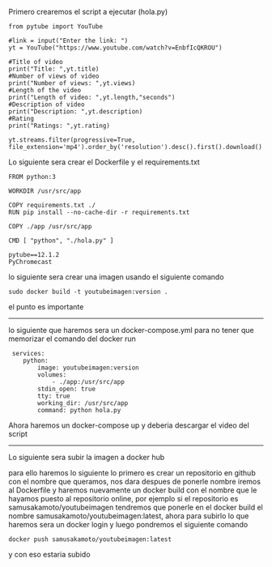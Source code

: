 Primero crearemos el script a ejecutar (hola.py) 

~~~
from pytube import YouTube

#link = input("Enter the link: ")
yt = YouTube("https://www.youtube.com/watch?v=EnbfIcQKROU")

#Title of video
print("Title: ",yt.title)
#Number of views of video
print("Number of views: ",yt.views)
#Length of the video
print("Length of video: ",yt.length,"seconds")
#Description of video
print("Description: ",yt.description)
#Rating
print("Ratings: ",yt.rating)

yt.streams.filter(progressive=True, file_extension='mp4').order_by('resolution').desc().first().download()
~~~


Lo siguiente sera crear el Dockerfile y el requirements.txt

~~~
FROM python:3

WORKDIR /usr/src/app

COPY requirements.txt ./
RUN pip install --no-cache-dir -r requirements.txt

COPY ./app /usr/src/app

CMD [ "python", "./hola.py" ]
~~~

~~~
pytube==12.1.2
PyChromecast
~~~
lo siguiente sera crear una imagen usando el siguiente comando
~~~
sudo docker build -t youtubeimagen:version . 
~~~
el punto es importante

---
lo siguiente que haremos sera un docker-compose.yml para no tener que memorizar el comando del docker run 
~~~
 services:
    python:
        image: youtubeimagen:version
        volumes:
            - ./app:/usr/src/app
        stdin_open: true
        tty: true
        working_dir: /usr/src/app
        command: python hola.py

~~~

Ahora haremos un docker-compose up y deberia descargar el video del script

---
Lo siguiente sera subir la imagen a docker hub

para ello haremos lo siguiente
lo primero es crear un repositorio en github con el nombre que queramos, nos dara despues de ponerle nombre iremos al Dockerfile y haremos nuevamente un docker build con el nombre que le hayamos puesto al repositorio online, por ejemplo si el repositorio es samusakamoto/youtubeimagen tendremos que ponerle en el docker build el nombre samusakamoto/youtubeimagen:latest, ahora para subirlo lo que haremos sera un docker login y luego pondremos el siguiente comando
~~~
docker push samusakamoto/youtubeimagen:latest
~~~

y con eso estaria subido